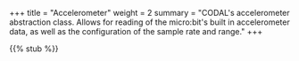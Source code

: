 +++
title = "Accelerometer"
weight = 2
summary = "CODAL's accelerometer abstraction class. Allows for reading of the micro:bit's built in accelerometer data, as well as the configuration of the sample rate and range."
+++

{{% stub %}}
